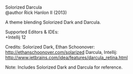 Solorized Darcula  
@author Rick Hanlon II (2013)  
  
A theme blending Solorized Dark and Darcula.    
  
Supported Editors & IDEs:    
+Intellij 12
 
Credits: 
  Solorized Dark, Ethan Schoonover: http://ethanschoonover.com/solarized
  Darcula, Intellij: http://www.jetbrains.com/idea/features/darcula_retina.html

Note: Includes Solorized Dark and Darcula for reference. 
